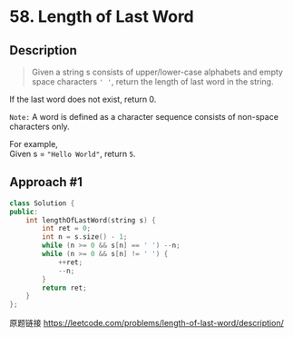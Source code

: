 # 58. Length of Last Word

## Description
>Given a string s consists of upper/lower-case alphabets and empty space characters `' '`, return the length of last word in the string.

If the last word does not exist, return 0.

`Note:` A word is defined as a character sequence consists of non-space characters only.

For example,     
Given s = `"Hello World"`,
return `5`.

## Approach #1 
```C++
class Solution {
public:
    int lengthOfLastWord(string s) {
        int ret = 0;
        int n = s.size() - 1;    
        while (n >= 0 && s[n] == ' ') --n;
        while (n >= 0 && s[n] != ' ') {
            ++ret;
            --n;
        }
        return ret;
    }
};
```

原题链接 <https://leetcode.com/problems/length-of-last-word/description/>